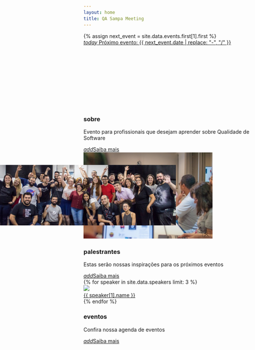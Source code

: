 ```yaml
---
layout: home
title: QA Sampa Meeting
---
```


<div id="index-banner" class="parallax-container">
  <div class="section no-pad-bot">
    <div class="container">
      {% assign next_event = site.data.events.first[1].first %}
      <div class="row center">
        <a href="/events" id="download-button" class="btn-large waves-effect waves-light teal lighten-1">
          <i class="material-icons left">today</i>
          Próximo evento: {{ next_event.date | replace: "-", "/" }}
        </a>
      </div>
    </div>
  </div>
  <div class="parallax"><img src="assets/img/folks.jpg" alt="Unsplashed background img 1" style="transform: translate3d(-50%, 326.131px, 0px); opacity: 1;"></div>
</div>

<div class="container">
  <!-- ABOUT -->
  <div class="row">
    <div class="col s12"><h3><strong>sobre</strong></h3></div>
  </div>
  <div class="row">
    <div class="col s12 m6">
      <p class="flow-text">Evento para profissionais que desejam aprender sobre Qualidade de Software</p>
      <a href="/about" class="waves-effect waves-light btn"><i class="material-icons right">add</i>Saiba mais</a>
    </div>
    <div class="col s6 center hide-on-small-only">
      <a href="/about"><img src="/assets/img/home-about.jpg"></a>
    </div>
  </div>
  <div class="divider"></div>

  <!-- SPEAKERS -->
  <div class="row">
    <div class="col s12"><h3><strong>palestrantes</strong></h3></div>
  </div>
  <div class="row">
    <div class="col s12 m6">
      <p class="flow-text">Estas serão nossas inspirações para os próximos eventos</p>
      <a href="/speakers" class="waves-effect waves-light btn"><i class="material-icons right">add</i>Saiba mais</a>
    </div>
    {% for speaker in site.data.speakers limit: 3 %}
      <div class="col s2 hide-on-small-only">
        <div class="qasp-home-speaker-card card">
          <div class="card-image">
            <a href="/speakers">
              <img src="/assets/img/speakers/{{ speaker[1].image }}">
            </a>
          </div>
          <div class="card-content valign-wrapper">
            <a href="/speakers" class="teal-text">{{ speaker[1].name }}</a>
          </div>
        </div>
      </div>
    {% endfor %}
  </div>
  <div class="divider"></div>

  <!-- EVENTS -->
  <div class="row">
    <div class="col s12"><h3><strong>eventos</strong></h3></div>
  </div>
  <div class="row">
    <div class="col s12 m6">
      <p class="flow-text">Confira nossa agenda de eventos</p>
      <a href="/events" class="waves-effect waves-light btn"><i class="material-icons right">add</i>Saiba mais</a>
    </div>
  </div>
</div>